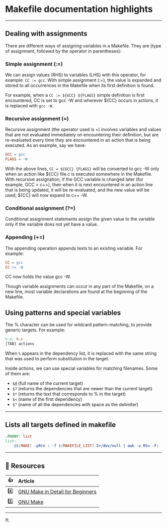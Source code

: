 # Makefile documentation highlights #

---

## Dealing with assignments ##
There are different ways of assigning variables in a Makefile. They are (type of assignment, followed by the operator in parentheses):

### Simple assignment (:=) ###
We can assign values (RHS) to variables (LHS) with this operator, for example: `CC := gcc`. With simple assignment (:=), the value is expanded and stored to all occurrences in the Makefile when its first definition is found.

For example, when a `CC := ${GCC} ${FLAGS}` simple definition is first encountered, CC is set to gcc -W and wherever ${CC} occurs in actions, it is replaced with `gcc -W`.

### Recursive assignment (=) ###

Recursive assignment (the operator used is =) involves variables and values that are not evaluated immediately on encountering their definition, but are re-evaluated every time they are encountered in an action that is being executed. As an example, say we have:

```Makefile
GCC = gcc
FLAGS = -W
```

With the above lines, `CC = ${GCC} {FLAGS}` will be converted to gcc -W only when an action like ${CC} file.c is executed somewhere in the Makefile. With recursive assignation, if the GCC variable is changed later (for example, GCC = c++), then when it is next encountered in an action line that is being updated, it will be re-evaluated, and the new value will be used; ${CC} will now expand to c++ -W.

### Conditional assignment (?=) ###

Conditional assignment statements assign the given value to the variable only if the variable does not yet have a value.

### Appending (+=) ###

The appending operation appends texts to an existing variable. For example:
```Makefile
CC = gcc
CC += -W
```
CC now holds the value gcc -W.

Though variable assignments can occur in any part of the Makefile, on a new line, most variable declarations are found at the beginning of the Makefile.

## Using patterns and special variables ##

The % character can be used for wildcard pattern-matching, to provide generic targets. For example:
```Makefile
%.o: %.c
[TAB] actions
```
When `%` appears in the dependency list, it is replaced with the same string that was used to perform substitution in the target.

Inside actions, we can use special variables for matching filenames. Some of them are:

- `$@` (full name of the current target)
- `$?` (returns the dependencies that are newer than the current target)
- `$*` (returns the text that corresponds to % in the target)
- `$<` (name of the first dependency)
- `$^` (name of all the dependencies with space as the delimiter)

---

## Lists all targets defined in makefile ##

```Makefile
.PHONY: list
list:
	@$(MAKE) -pRrn : -f $(MAKEFILE_LIST) 2>/dev/null | awk -v RS= -F: '/^# File/,/^# Finished Make data base/ {if ($$1 !~ "^[#.]") {print $$1}}' | egrep -v -e '^[^[:alnum:]]' -e '^$@$$' | sort
```

---

## :pushpin: Resources ##

| :+1: | Article |
|:----:|:--------|
| :four: | [GNU Make in Detail for Beginners](http://opensourceforu.com/2012/06/gnu-make-in-detail-for-beginners/) |
| :five: | [GNU Make](https://www.gnu.org/software/make/manual/make.html) |

---

:scorpius:
